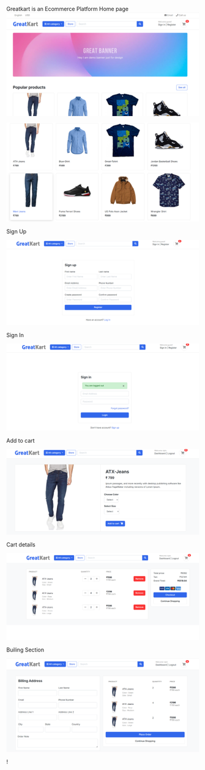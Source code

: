 Greatkart is an Ecommerce Platform
Home page
![image alt](https://github.com/vipinvijaipillai/greatkart-ecommerce/blob/6d76a5efb3194f09e5f55423ea9b76ae9a3ca4fd/ecc1.png)


![image alt](https://github.com/vipinvijaipillai/greatkart-ecommerce/blob/bd5b968f65bcce937ed454ee3613ba2d6e37c757/ec8.png)





Sign Up

![image alt](https://github.com/vipinvijaipillai/greatkart-ecommerce/blob/d2f2643901f86e2b8b1c034d6e9eb501143e060f/ec7.png)






Sign In

![image alt](https://github.com/vipinvijaipillai/greatkart-ecommerce/blob/913df5ca6d31fef32a8c65f084cd5e2b11e02046/ec6.png)






Add to cart

![image alt](https://github.com/vipinvijaipillai/greatkart-ecommerce/blob/722767825e30b41438901c79d9a6d122d2233fc5/ecc3.png)






Cart details

![image alt](https://github.com/vipinvijaipillai/greatkart-ecommerce/blob/a476d8a97dd8a183a096efc90c8508bc7a21a524/ec4.png)







Builing Section


![image alt](https://github.com/vipinvijaipillai/greatkart-ecommerce/blob/7ff3b7aded16bb7740f79941200e1068875412ce/ec5.png)


!





